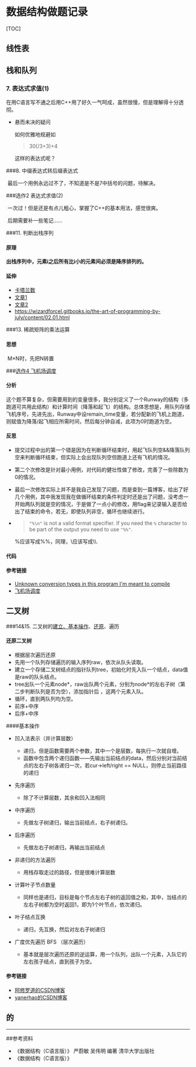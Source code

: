 # 数据结构做题记录

[TOC]

## 线性表

## 栈和队列

### 7. 表达式求值(1)

​	在用C语言写不通之后用C++用了好久一气呵成，虽然很慢，但是理解得十分透彻。

- 悬而未决的疑问

  如何优雅地规避如

  > 30(/3+3)+4

  这样的表达式呢？

###8. 中缀表达式转后缀表达式

​	最后一个用例永远过不了，不知道是不是7中括号的问题，待解决。

###选作2 表达式求值(2)

​	一次过！但是还是有点儿粗心，掌握了C++的基本用法，感觉很爽。

​	后期需要补一些笔记……

###11. 判断出栈序列

#### 原理

​	**出栈序列中，元素i之后所有比i小的元素间必须是降序排列的。**

#### 延伸

- [卡塔兰数](https://zh.wikipedia.org/wiki/%E5%8D%A1%E5%A1%94%E5%85%B0%E6%95%B0)
- [文章1](https://blog.csdn.net/cqnuztq/article/details/8769762)
- [文章2](http://www.cnblogs.com/wuyuegb2312/p/3016878.html#suggestion)
- https://wizardforcel.gitbooks.io/the-art-of-programming-by-july/content/02.01.html

###13. 稀疏矩阵的乘法运算

#### 思想

​	M×N时，先把N转置

###[选作4 飞机场调度](http://online.bit.edu.cn/moodle/mod/programming/view.php?id=68428)

#### 分析

​	这个题不算复杂，但需要用到的变量很多，我分别定义了一个Runway的结构（多跑道可共用此结构）和计算时间（降落和起飞）的结构。总体思想是，用队列存储飞机序号，先进先出，Runway中设remain_time变量，若分配新的飞机上跑道，则赋值为降落/起飞相应所需时间，然后每分钟自减，此项为0时跑道为空。

#### 反思

- 提交过程中出的第一个错是因为在判断循环结束时，用起飞队列空&&降落队列空来判断循环结束，但实际上会出现队列空但跑道上还有飞机的情况。

- 第二个次修改是针对最小用例，对代码的健壮性做了修改，完善了一些除数为0的情况。

- 最后一次修改实际上并不是我自己发现了问题，而是查到一篇博客，给出了好几个用例，其中我发现我在做循环结束的条件判定时还是出了问题，没考虑一开始两队列就是空的情况，于是做了一点小的修改，用flag来记录输入是否给出了结束的命令，若无，即使队列非空，循环也继续进行。

- > `"%\n"` is not a valid format specifier. If you need the `%` character to be part of the output you need to use `"%%"`.

  %应该写成%%，同理，\应该写成\\\\.

#### 代码

#### 参考链接

- [Unknown conversion types in this program I'm meant to compile](https://stackoverflow.com/questions/13455020/unknown-conversion-types-in-this-program-im-meant-to-compile)
- [飞机场调度](http://whtald.blog.163.com/blog/static/40077073200936102352394/)

## 二叉树

###14&15. 二叉树的[建立、基本操作](http://online.bit.edu.cn/moodle/mod/programming/view.php?id=68456)、[还原](http://online.bit.edu.cn/moodle/mod/programming/view.php?id=68457)、遍历

#### 还原二叉树

-  根据层次遍历还原
  - 先用一个队列存储遍历的输入序列raw，依次从队头读取。
  - 建立一个存储二叉树结点的指针队列tree，初始化时先入队一个结点，data值是raw的队头结点。
  - tree出队一个元素node\*，raw出队两个元素，分别为node\*的左右子树（第二步判断队列是否为空），添加指针后 ，这两个元素入队。
  - 循环，直到两队列均为空。
- 前序+中序
- 后序+中序

####基本操作

- 凹入法表示（并计算层数）
  - 递归，但是函数需要两个参数，其中一个是层数，每执行一次就自增。
  - 函数中包含两个递归函数——先输出当前结点的data，然后分别对当前结点的左右子树各递归一次，若cur->left/right == NULL，则停止当前路径的递归
- 先序遍历
  - 除了不计算层数，其余和凹入法相同
- 中序遍历
  - 先做左子树递归，输出当前结点，右子树递归。
- 后序遍历
  - 先做左右子树递归，再输出当前结点
- 非递归的方法遍历
  - 用栈存取走过的路径，但是很难计算层数
- 计算叶子节点数量
  - 同样也是递归，目标是每个节点左右子树的返回值之和，其中，当结点的左右子树都为空时返回1，即为1个叶节点，依次递归。
- 叶子结点互换
  - 递归，先互换，然后对左右子树递归


- 广度优先遍历 BFS （层次遍历）
  - 基本就是层次遍历还原的逆运算，用一个队列，出队一个元素，入队它的左右孩子结点，直到孩子为空。

#### 参考链接

- [阿修罗道的CSDN博客](https://blog.csdn.net/fansongy/article/details/6798278)
- [yanerhao的CSDN博客](https://blog.csdn.net/yanerhao/article/details/45175943)

## 的





------

##参考资料

- 《数据结构（C语言版）》 严蔚敏 吴伟明 编著 清华大学出版社
- 《数据结构（C语言版）》
